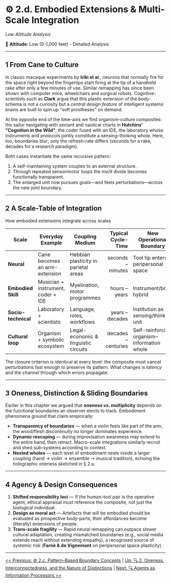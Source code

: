 # ⚙️ 2.d. Embodied Extensions & Multi-Scale Integration
<!-- markdownlint-disable MD036 -->
*Low Altitude Analysis*
<!-- markdownlint-enable MD036 -->

📍 **Altitude**: Low (0-1,000 feet) - Detailed Analysis

---

## 1  From Cane to Culture

In classic macaque experiments by **Iriki et al.**, neurons that normally fire for the space right beyond the fingertips start firing at the tip of a handheld rake after only a few minutes of use.  Similar remapping has since been shown with computer mice, wheelchairs and surgical robots.  Cognitive-scientists such as **Clark** argue that this plastic extension of the body-schema is not a curiosity but a *central design feature* of intelligent systems: brains are built to spin up "soft prostheses" on demand.

At the opposite end of the time-axis we find organism–culture composites: the sailor navigating with sextant and nautical charts in **Hutchins' "Cognition in the Wild"**, the coder fused with an IDE, the laboratory whose instruments and protocols jointly constitute a sensing-thinking whole.  Here, too, boundaries blur; only the refresh-rate differs (seconds for a rake, decades for a research paradigm).

Both cases instantiate the same recursive pattern:

1. A self-maintaining system couples to an external structure.
2. Through repeated sensorimotor loops the *me/it* divide becomes functionally transparent.
3. The enlarged unit now pursues goals—and feels perturbations—across the new joint boundary.

---

## 2  A Scale-Table of Integration

How embodied extensions integrate across scales


| Scale | Everyday Example | Coupling Medium | Typical Cycle-Time | New Operational Boundary |
|-------|------------------|-----------------|-------------------:|--------------------------|
| **Neural** | Cane becomes an arm-extension | Hebbian plasticity in parietal areas | seconds – minutes | Tool tip enters peripersonal space |
| **Embodied Skill** | Musician + instrument, coder + IDE | Myelination, motor programmes | hours – years | Instrument/body hybrid |
| **Socio-technical** | Laboratory + scientists | Language, roles, workflows | years – decades | Institution as sensing/thinking unit |
| **Cultural loop** | Organism + symbolic ecosystem | Legal-economic & linguistic circuits | decades – centuries | Self-reinforcing organism–information whole |

The closure criterion is identical at every level: the composite must cancel perturbations fast enough to preserve its pattern.  What changes is *latency* and the *channel* through which errors propagate.

---

## 3  Oneness, Distinction & Sliding Boundaries

Earlier in this chapter we argued that **oneness vs. multiplicity** depends on the functional boundaries an observer elects to track.  Embodiment phenomena ground that claim empirically:

* **Transparency of boundaries** — when a violin feels like part of the arm, the wood/flesh discontinuity no longer dominates experience.
* **Dynamic rescoping** — during improvisation awareness may extend to the entire band, then retract.  Macro-scale integrations similarly recruit and shed sub-systems according to context.
* **Nested wholes** — each level of embodiment nests inside a larger coupling (hand → violin → ensemble → musical tradition), echoing the holographic oneness sketched in § 2.a.

---

## 4  Agency & Design Consequences

1. **Shifted responsibility loci** — If the human-tool pair is the operative agent, ethical appraisal must reference the composite, not just the biological individual.
2. **Design as moral act** — Artefacts that will be embodied should be evaluated as prospective body-parts; their affordances become (literally) extensions of people.
3. **Trans-scale fragility** — Rapid neural remapping can outpace slower cultural adaptation, creating mismatched boundaries (e.g., social media extends reach without extending empathy), a recognised source of systemic risk (**Farnè & de Vignemont** on peripersonal space plasticity).

---
[<< Previous: ⚙️ 2.c. Pattern-Based Boundary Concepts](2c-pattern-based-boundary-concepts.md) | [Up: 🔍 2. Oneness, Interconnectedness, and the Nature of Distinctions](2-oneness-interconnectedness.md) | [Next: 🔍 Agents as Information Processors >>](../03-agents-as-information-processors/3-agents-as-information-processors.md)
